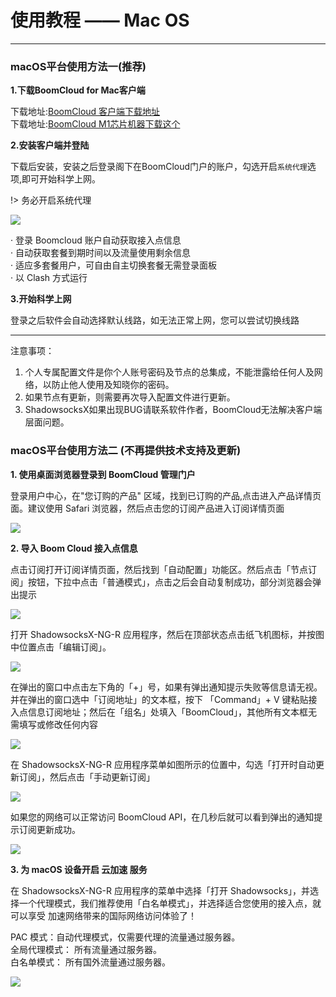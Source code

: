 # 使用教程 —— Mac OS
- - -

### macOS平台使用方法一(推荐)
**1.下载BoomCloud for Mac客户端**

下载地址:[BoomCloud 客户端下载地址](https://cdn.t9c.co/download/BoomCloud_0.3.1.dmg)  
下载地址:[BoomCloud M1芯片机器下载这个](https://cdn.t9c.co/download/BoomCloud_0.3.1-arm64.dmg)

**2.安装客户端并登陆**

下载后安装，安装之后登录阁下在BoomCloud门户的账户，勾选开启`系统代理`选项,即可开始科学上网。

!> 务必开启系统代理

![](../img/win/client-clash.png)

· 登录 Boomcloud 账户自动获取接入点信息  
· 自动获取套餐到期时间以及流量使用剩余信息  
· 适应多套餐用户，可自由自主切换套餐无需登录面板   
· 以 Clash 方式运行

**3.开始科学上网**

登录之后软件会自动选择默认线路，如无法正常上网，您可以尝试切换线路
- - -
注意事项：  
1. 个人专属配置文件是你个人账号密码及节点的总集成，不能泄露给任何人及网络，以防止他人使用及知晓你的密码。   
2. 如果节点有更新，则需要再次导入配置文件进行更新。  
3. ShadowsocksX如果出现BUG请联系软件作者，BoomCloud无法解决客户端层面问题。  


### macOS平台使用方法二 (不再提供技术支持及更新)
**1. 使用桌面浏览器登录到 BoomCloud 管理门户**

登录用户中心，在"您订购的产品" 区域，找到已订购的产品,点击进入产品详情页面。建议使用 Safari 浏览器，然后点击您的订阅产品进入订阅详情页面

![](../img/win/0.png)

**2. 导入 Boom Cloud 接入点信息**

点击订阅打开订阅详情页面，然后找到「自动配置」功能区。然后点击「节点订阅」按钮，下拉中点击「普通模式」，点击之后会自动复制成功，部分浏览器会弹出提示

![](../img/win/01.png)

打开 ShadowsocksX-NG-R 应用程序，然后在顶部状态点击纸飞机图标，并按图中位置点击「编辑订阅」。

![](../img/ios/macos-03.png)

在弹出的窗口中点击左下角的「+」号，如果有弹出通知提示失败等信息请无视。并在弹出的窗口选中「订阅地址」的文本框，按下 「Command」+ V 键粘贴接入点信息订阅地址；然后在「组名」处填入「BoomCloud」，其他所有文本框无需填写或修改任何内容

![](../img/ios/macos-04.png)

在 ShadowsocksX-NG-R 应用程序菜单如图所示的位置中，勾选「打开时自动更新订阅」，然后点击「手动更新订阅」

![](../img/ios/macos-05.png)

如果您的网络可以正常访问 BoomCloud API，在几秒后就可以看到弹出的通知提示订阅更新成功。

![](../img/ios/macos-06.png)

**3. 为 macOS 设备开启 云加速 服务**

在 ShadowsocksX-NG-R 应用程序的菜单中选择「打开 Shadowsocks」，并选择一个代理模式，我们推荐使用「白名单模式」，并选择适合您使用的接入点，就可以享受 加速网络带来的国际网络访问体验了！

PAC 模式：自动代理模式，仅需要代理的流量通过服务器。  
全局代理模式： 所有流量通过服务器。  
白名单模式： 所有国外流量通过服务器。  

![](../img/ios/macos-07.png)

